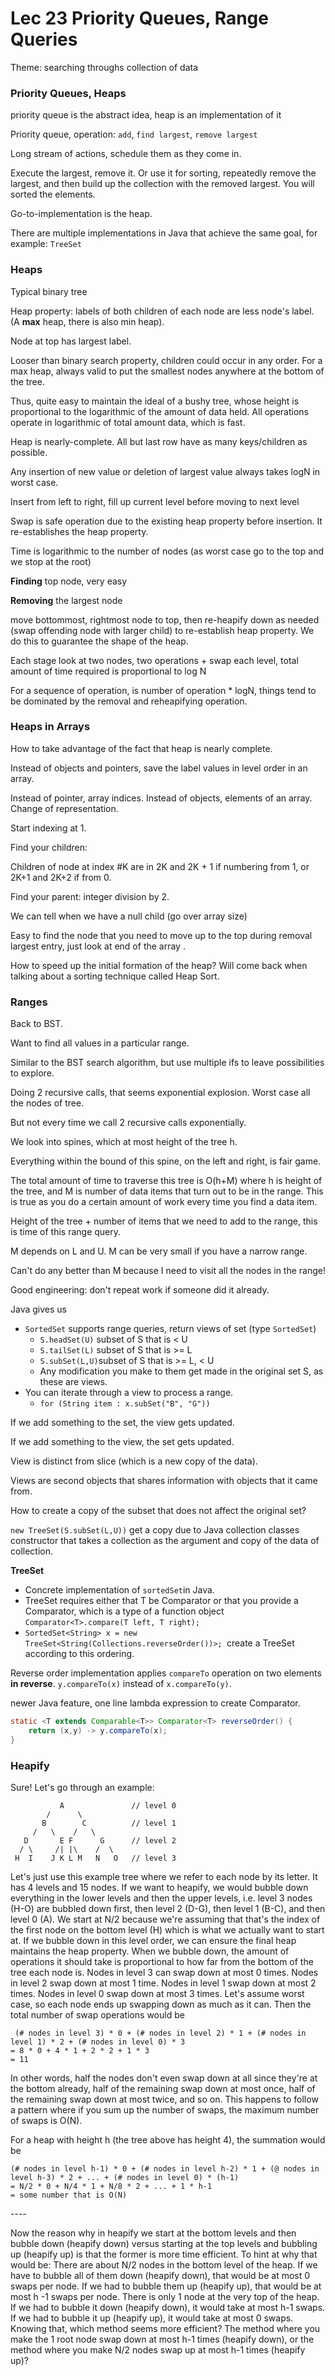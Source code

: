 # Lec 23 Priority Queues, Range Queries

Theme: searching throughs collection of data

### Priority Queues, Heaps

priority queue is the abstract idea, heap is an implementation of it

Priority queue, operation: `add`, `find largest`, `remove largest`

Long stream of actions, schedule them as they come in.

Execute the largest, remove it.
Or use it for sorting, repeatedly remove the largest, and then build up the collection with the removed largest. You will sorted the elements.

Go-to-implementation is the heap.

There are multiple implementations in Java that achieve the same goal, for example: `TreeSet`



### Heaps

Typical binary tree

Heap property: labels of both children of each node are less node's label. (A **max** heap, there is also min heap).

Node at top has largest label.

Looser than binary search property, children could occur in any order. For a max heap, always valid to put the smallest nodes anywhere at the bottom of the tree.

Thus, quite easy to maintain the ideal of a bushy tree, whose height is proportional to the logarithmic of the amount of data held. All operations operate in logarithmic of total amount data, which is fast.

Heap is nearly-complete. All but last row have as many keys/children as possible.

Any insertion of new value or deletion of largest value always takes logN in worst case. 



Insert from left to right, fill up current level before moving to next level



Swap is safe operation due to the existing heap property before insertion. It re-establishes the heap property.

Time is logarithmic to the number of nodes (as worst case go to the top and we stop at the root)



**Finding** top node, very easy

**Removing** the largest node    

move bottommost, rightmost node to top, then re-heapify down as needed (swap offending node with larger child) to re-establish heap property. We do this to guarantee the shape of the heap.

Each stage look at two nodes, two operations + swap each level, total amount of time required is proportional to log N



For a sequence of operation, is number of operation * logN, things tend to be dominated by the removal and reheapifying operation.



### Heaps in Arrays

How to take advantage of the fact that heap is nearly complete.

Instead of objects and pointers, save the label values in level order in an array.

Instead of pointer, array indices. Instead of objects, elements of an array. Change of representation.

Start indexing at 1.

Find your children:

Children of node at index #K are in 2K and 2K + 1 if numbering from 1, or 2K+1 and 2K+2 if from 0.

Find your parent: integer division by 2.

We can tell when we have a null child (go over array size)



Easy to find the node that you need to move up to the top during removal largest entry, just look at end of the array .



How to speed up the initial formation of the heap? Will come back when talking about a sorting technique called Heap Sort.



### Ranges

Back to BST.

Want to find all values in a particular range.

Similar to the BST search algorithm, but use multiple ifs to leave possibilities to explore.

Doing 2 recursive calls, that seems exponential explosion. Worst case all the nodes of tree.

But not every time we call 2 recursive calls exponentially.

We look into spines, which at most height of the tree h.

Everything within the bound of this spine, on the left and right, is fair game.

The total amount of time to traverse this tree is O(h+M) where h is height of the tree, and M is number of data items that turn out to be in the range. This is true as you do a certain amount of work every time you find a data item.

Height of the tree + number of items that we need to add to the range, this is time of this range query.

M depends on L and U. M can be very small if you have a narrow range.

Can't do any better than M because I need to visit all the nodes in the range!



Good engineering: don't repeat work if someone did it already.

Java gives us

* `SortedSet` supports range queries, return views of set (type `SortedSet`)
  * `S.headSet(U)` subset of S that is < U
  * `S.tailSet(L)` subset of S that is >= L
  * `S.subSet(L,U)`subset of S that is >= L, < U
  * Any modification you make to them get made in the original set S, as these are views.
* You can iterate through a view to process a range. 
  * `for (String item : x.subSet("B", "G"))`


If we add something to the set, the view gets updated.

If we add something to the view, the set gets updated.



View is distinct from slice (which is a new copy of the data).

Views are second objects that shares information with objects that it came from.



How to create a copy of the subset that does not affect the original set?

`new TreeSet(S.subSet(L,U))` get a copy due to Java collection classes constructor that takes a collection as the argument and copy of the data of collection.



**TreeSet**

* Concrete implementation of `sortedSet`in Java.
* TreeSet<T> requires either that T be Comparator or that you provide a Comparator, which is a type of a function object `Comparator<T>.compare(T left, T right);`
* `SortedSet<String> x = new TreeSet<String(Collections.reverseOrder())>; `create a TreeSet according to this ordering.

Reverse order implementation applies `compareTo` operation on two elements **in reverse**. `y.compareTo(x)` instead of `x.compareTo(y)`.

newer Java feature, one line lambda expression to create Comparator<T>.

```java
static <T extends Comparable<T>> Comparator<T> reverseOrder() {
    return (x,y) -> y.compareTo(x);
}
```



### Heapify

Sure! Let's go through an example: 

```
           A               // level 0
        /      \
       B        C          // level 1
     /   \    /   \
   D       E F      G      // level 2
  / \     /| |\    /  \
 H  I    J K L M   N   O   // level 3
```

Let's just use this example tree where we refer to each node by its letter. It has 4 levels and 15 nodes. If we want to heapify, we would bubble down everything in the lower levels and then the upper levels, i.e. level 3 nodes (H-O) are bubbled down first, then level 2 (D-G), then level 1 (B-C), and then level 0 (A). We start at N/2 because we're assuming that that's the index of the first node on the bottom level (H) which is what we actually want to start at. If we bubble down in this level order, we can ensure the final heap maintains the heap property. When we bubble down, the amount of operations it should take is proportional to how far from the bottom of the tree each node is. Nodes in level 3 can swap down at most 0 times. Nodes in level 2 swap down at most 1 time. Nodes in level 1 swap down at most 2 times. Nodes in level 0 swap down at most 3 times. Let's assume worst case, so each node ends up swapping down as much as it can. Then the total number of swap operations would be

 

```
 (# nodes in level 3) * 0 + (# nodes in level 2) * 1 + (# nodes in level 1) * 2 + (# nodes in level 0) * 3 
= 8 * 0 + 4 * 1 + 2 * 2 + 1 * 3 
= 11
```

 

In other words, half the nodes don't even swap down at all since they're at the bottom already, half of the remaining swap down at most once, half of the remaining swap down at most twice, and so on. This happens to follow a pattern where if you sum up the number of swaps, the maximum number of swaps is O(N).

 

For a heap with height h (the tree above has height 4), the summation would be

 

```
(# nodes in level h-1) * 0 + (# nodes in level h-2) * 1 + (@ nodes in level h-3) * 2 + ... + (# nodes in level 0) * (h-1) 
= N/2 * 0 + N/4 * 1 + N/8 * 2 + ... + 1 * h-1
= some number that is O(N)
```

 

\----

Now the reason why in heapify we start at the bottom levels and then bubble down (heapify down) versus starting at the top levels and bubbling up (heapify up) is that the former is more time efficient. To hint at why that would be: There are about N/2 nodes in the bottom level of the heap. If we have to bubble all of them down (heapify down), that would be at most 0 swaps per node. If we had to bubble them up (heapify up), that would be at most h -1 swaps per node. There is only 1 node at the very top of the heap. If we had to bubble it down (heapify down), it would take at most h-1 swaps. If we had to bubble it up (heapify up), it would take at most 0 swaps. Knowing that, which method seems more efficient? The method where you make the 1 root node swap down at most h-1 times (heapify down), or the method where you make N/2 nodes swap up at most h-1 times (heapify up)?